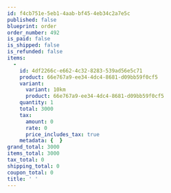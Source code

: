 ```yaml
---
id: f4cb751e-5eb1-4aab-bf45-4eb34c2a7e5c
published: false
blueprint: order
order_number: 492
is_paid: false
is_shipped: false
is_refunded: false
items:
  -
    id: 4df2266c-e662-4c32-8283-539ad56e5c71
    product: 66e767a9-ee34-4dc4-8681-d09bb59f0cf5
    variant:
      variant: 10km
      product: 66e767a9-ee34-4dc4-8681-d09bb59f0cf5
    quantity: 1
    total: 3000
    tax:
      amount: 0
      rate: 0
      price_includes_tax: true
    metadata: {  }
grand_total: 3000
items_total: 3000
tax_total: 0
shipping_total: 0
coupon_total: 0
title: ' '
---
```

